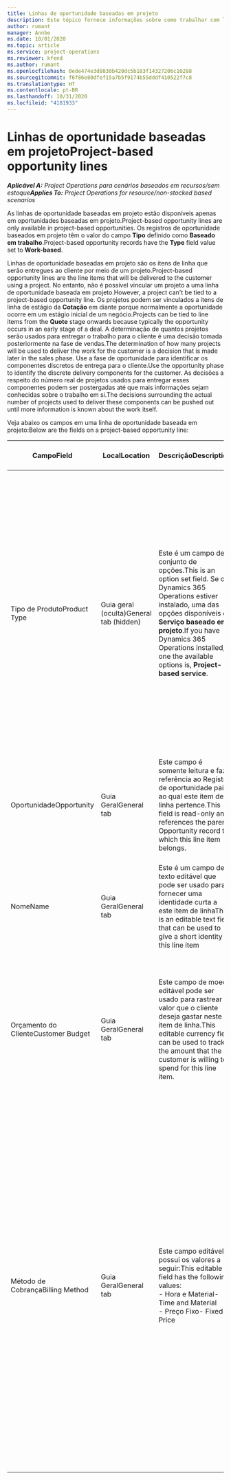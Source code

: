 ```yaml
---
title: Linhas de oportunidade baseadas em projeto
description: Este tópico fornece informações sobre como trabalhar com linhas de oportunidade baseadas em projeto.
author: rumant
manager: Annbe
ms.date: 10/01/2020
ms.topic: article
ms.service: project-operations
ms.reviewer: kfend
ms.author: rumant
ms.openlocfilehash: 0ede474e3d8830b420dc5b183f14327206c10288
ms.sourcegitcommit: f6f86e80dfef15a7b5f9174b55dddf410522f7c8
ms.translationtype: HT
ms.contentlocale: pt-BR
ms.lasthandoff: 10/31/2020
ms.locfileid: "4181933"
---
```

# <a name="project-based-opportunity-lines"></a><span data-ttu-id="a8b4e-103">Linhas de oportunidade baseadas em projeto</span><span class="sxs-lookup"><span data-stu-id="a8b4e-103">Project-based opportunity lines</span></span>

<span data-ttu-id="a8b4e-104">_**Aplicável A:** Project Operations para cenários baseados em recursos/sem estoque_</span><span class="sxs-lookup"><span data-stu-id="a8b4e-104">_**Applies To:** Project Operations for resource/non-stocked based scenarios_</span></span>


<span data-ttu-id="a8b4e-105">As linhas de oportunidade baseadas em projeto estão disponíveis apenas em oportunidades baseadas em projeto.</span><span class="sxs-lookup"><span data-stu-id="a8b4e-105">Project-based opportunity lines are only available in project-based opportunities.</span></span> <span data-ttu-id="a8b4e-106">Os registros de oportunidade baseados em projeto têm o valor do campo **Tipo** definido como **Baseado em trabalho**.</span><span class="sxs-lookup"><span data-stu-id="a8b4e-106">Project-based opportunity records have the **Type** field value set to **Work-based**.</span></span>

<span data-ttu-id="a8b4e-107">Linhas de oportunidade baseadas em projeto são os itens de linha que serão entregues ao cliente por meio de um projeto.</span><span class="sxs-lookup"><span data-stu-id="a8b4e-107">Project-based opportunity lines are the line items that will be delivered to the customer using a project.</span></span> <span data-ttu-id="a8b4e-108">No entanto, não é possível vincular um projeto a uma linha de oportunidade baseada em projeto.</span><span class="sxs-lookup"><span data-stu-id="a8b4e-108">However, a project can't be tied to a project-based opportunity line.</span></span> <span data-ttu-id="a8b4e-109">Os projetos podem ser vinculados a itens de linha de estágio da **Cotação** em diante porque normalmente a oportunidade ocorre em um estágio inicial de um negócio.</span><span class="sxs-lookup"><span data-stu-id="a8b4e-109">Projects can be tied to line items from the **Quote** stage onwards because typically the opportunity occurs in an early stage of a deal.</span></span> <span data-ttu-id="a8b4e-110">A determinação de quantos projetos serão usados para entregar o trabalho para o cliente é uma decisão tomada posteriormente na fase de vendas.</span><span class="sxs-lookup"><span data-stu-id="a8b4e-110">The determination of how many projects will be used to deliver the work for the customer is a decision that is made later in the sales phase.</span></span> <span data-ttu-id="a8b4e-111">Use a fase de oportunidade para identificar os componentes discretos de entrega para o cliente.</span><span class="sxs-lookup"><span data-stu-id="a8b4e-111">Use the opportunity phase to identify the discrete delivery components for the customer.</span></span> <span data-ttu-id="a8b4e-112">As decisões a respeito do número real de projetos usados para entregar esses componentes podem ser postergadas até que mais informações sejam conhecidas sobre o trabalho em si.</span><span class="sxs-lookup"><span data-stu-id="a8b4e-112">The decisions surrounding the actual number of projects used to deliver these components can be pushed out until more information is known about the work itself.</span></span>

<span data-ttu-id="a8b4e-113">Veja abaixo os campos em uma linha de oportunidade baseada em projeto:</span><span class="sxs-lookup"><span data-stu-id="a8b4e-113">Below are the fields on a project-based opportunity line:</span></span>

| <span data-ttu-id="a8b4e-114">**Campo**</span><span class="sxs-lookup"><span data-stu-id="a8b4e-114">**Field**</span></span> | <span data-ttu-id="a8b4e-115">**Local**</span><span class="sxs-lookup"><span data-stu-id="a8b4e-115">**Location**</span></span> | <span data-ttu-id="a8b4e-116">**Descrição**</span><span class="sxs-lookup"><span data-stu-id="a8b4e-116">**Description**</span></span> | <span data-ttu-id="a8b4e-117">**Impacto a jusante**</span><span class="sxs-lookup"><span data-stu-id="a8b4e-117">**Downstream impact**</span></span> |
| --- | --- | --- | --- |
| <span data-ttu-id="a8b4e-118">Tipo de Produto</span><span class="sxs-lookup"><span data-stu-id="a8b4e-118">Product Type</span></span> | <span data-ttu-id="a8b4e-119">Guia geral (oculta)</span><span class="sxs-lookup"><span data-stu-id="a8b4e-119">General tab (hidden)</span></span> | <span data-ttu-id="a8b4e-120">Este é um campo de conjunto de opções.</span><span class="sxs-lookup"><span data-stu-id="a8b4e-120">This is an option set field.</span></span> <span data-ttu-id="a8b4e-121">Se o Dynamics 365 Operations estiver instalado, uma das opções disponíveis é **Serviço baseado em projeto**.</span><span class="sxs-lookup"><span data-stu-id="a8b4e-121">If you have Dynamics 365 Operations installed, one the available options is, **Project-based service**.</span></span>  | <span data-ttu-id="a8b4e-122">O valor deste campo é definido como **Serviço baseado em projeto** ao criar a linha de oportunidade baseada em projeto a partir da grade de linhas baseadas em projeto na Oportunidade.</span><span class="sxs-lookup"><span data-stu-id="a8b4e-122">The value of this field is set to **Project-based service** when you create the project-based opportunity line from the project-based lines grid on the Opportunity.</span></span> <br> <span data-ttu-id="a8b4e-123">Se você alterar ou substituir este valor, a funcionalidade do projeto não será habilitada nos itens de linha baseados em projeto.</span><span class="sxs-lookup"><span data-stu-id="a8b4e-123">If you change or override this value, the project functionality won't be enabled on your project-based line items.</span></span> |
| <span data-ttu-id="a8b4e-124">Oportunidade</span><span class="sxs-lookup"><span data-stu-id="a8b4e-124">Opportunity</span></span> | <span data-ttu-id="a8b4e-125">Guia Geral</span><span class="sxs-lookup"><span data-stu-id="a8b4e-125">General tab</span></span> | <span data-ttu-id="a8b4e-126">Este campo é somente leitura e faz referência ao Registro de oportunidade pai ao qual este item de linha pertence.</span><span class="sxs-lookup"><span data-stu-id="a8b4e-126">This field is read-only and references the parent Opportunity record to which this line item belongs.</span></span> | <span data-ttu-id="a8b4e-127">Não há impacto a jusante deste campo.</span><span class="sxs-lookup"><span data-stu-id="a8b4e-127">There is no downstream impact of this field.</span></span> |
| <span data-ttu-id="a8b4e-128">Nome</span><span class="sxs-lookup"><span data-stu-id="a8b4e-128">Name</span></span> | <span data-ttu-id="a8b4e-129">Guia Geral</span><span class="sxs-lookup"><span data-stu-id="a8b4e-129">General tab</span></span> | <span data-ttu-id="a8b4e-130">Este é um campo de texto editável que pode ser usado para fornecer uma identidade curta a este item de linha</span><span class="sxs-lookup"><span data-stu-id="a8b4e-130">This is an editable text field that can be used to give a short identity to this line item</span></span> | <span data-ttu-id="a8b4e-131">Este valor é transferido para a linha de cotação quando você cria uma cotação a partir desta oportunidade</span><span class="sxs-lookup"><span data-stu-id="a8b4e-131">This value is carried over to the quote line when you create a quote from this opportunity</span></span> |
| <span data-ttu-id="a8b4e-132">Orçamento do Cliente</span><span class="sxs-lookup"><span data-stu-id="a8b4e-132">Customer Budget</span></span> | <span data-ttu-id="a8b4e-133">Guia Geral</span><span class="sxs-lookup"><span data-stu-id="a8b4e-133">General tab</span></span> | <span data-ttu-id="a8b4e-134">Este campo de moeda editável pode ser usado para rastrear o valor que o cliente deseja gastar neste item de linha.</span><span class="sxs-lookup"><span data-stu-id="a8b4e-134">This editable currency field can be used to track the amount that the customer is willing to spend for this line item.</span></span> | <span data-ttu-id="a8b4e-135">Este valor é transferido para o campo correspondente na linha de cotação quando você cria uma cotação a partir desta oportunidade</span><span class="sxs-lookup"><span data-stu-id="a8b4e-135">This value is carried over to the corresponding field on the quote line when you create a quote from this opportunity</span></span> |
| <span data-ttu-id="a8b4e-136">Método de Cobrança</span><span class="sxs-lookup"><span data-stu-id="a8b4e-136">Billing Method</span></span> | <span data-ttu-id="a8b4e-137">Guia Geral</span><span class="sxs-lookup"><span data-stu-id="a8b4e-137">General tab</span></span> | <span data-ttu-id="a8b4e-138">Este campo editável possui os valores a seguir:</span><span class="sxs-lookup"><span data-stu-id="a8b4e-138">This editable field has the following values:</span></span></br><span data-ttu-id="a8b4e-139">- Hora e Material</span><span class="sxs-lookup"><span data-stu-id="a8b4e-139">- Time and Material</span></span></br><span data-ttu-id="a8b4e-140">- Preço Fixo</span><span class="sxs-lookup"><span data-stu-id="a8b4e-140">- Fixed Price</span></span> | <span data-ttu-id="a8b4e-141">Este valor é transportado para o campo correspondente na linha de cotação quando você cria uma cotação a partir desta oportunidade.</span><span class="sxs-lookup"><span data-stu-id="a8b4e-141">This value is carried over to the corresponding field on the quote line when you create a quote from this opportunity.</span></span> <span data-ttu-id="a8b4e-142">Depois que a linha de cotação é criada, o campo é bloqueado e não pode ser alterado.</span><span class="sxs-lookup"><span data-stu-id="a8b4e-142">After the quote line is created, the field is locked and can't be changed.</span></span> <span data-ttu-id="a8b4e-143">Atribua este valor de campo com a maior precisão possível.</span><span class="sxs-lookup"><span data-stu-id="a8b4e-143">Assign this field value as accurately as possible.</span></span> <span data-ttu-id="a8b4e-144">Se você precisar alterar o valor deste campo na linha de cotação, exclua e recrie a linha de cotação.</span><span class="sxs-lookup"><span data-stu-id="a8b4e-144">If you need to change the value of this field on the quote line, delete and re-create the quote line.</span></span> |
